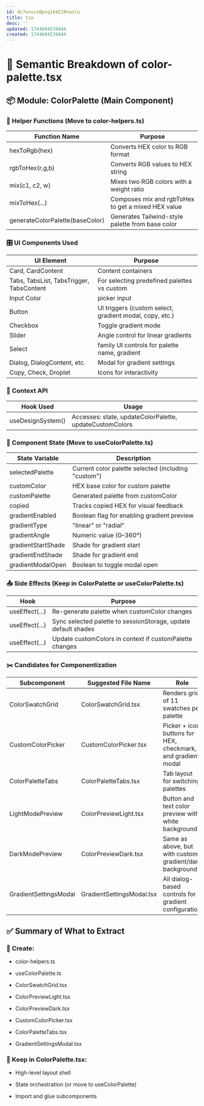 ```yaml
---
id: dc7onvio0psq164219naslu
title: tsx
desc: ''
updated: 1744604539444
created: 1744604539444
---
```


# 🧠 Semantic Breakdown of color-palette.tsx

## 📦 Module: ColorPalette (Main Component)

### 🔧 Helper Functions (Move to color-helpers.ts)

| Function Name |	Purpose |
| --- | --- | 
| hexToRgb(hex)	| Converts HEX color to RGB format |
| rgbToHex(r,g,b) |	Converts RGB values to HEX string |
| mix(c1, c2, w) |	Mixes two RGB colors with a weight ratio | 
| mixToHex(...) |	Composes mix and rgbToHex to get a mixed HEX value |
| generateColorPalette(baseColor)	| Generates Tailwind-style palette from base color |

### 🎛️ UI Components Used

|UI Element	| Purpose |
| --- | --- | 
Card, CardContent	| Content containers
Tabs, TabsList, TabsTrigger, TabsContent	| For selecting predefined palettes vs custom
Input	Color | picker input
Button	|  UI triggers (custom select, gradient modal, copy, etc.)
Checkbox	| Toggle gradient mode
Slider |	Angle control for linear gradients
Select | family	UI controls for palette name, gradient | shade selection
Dialog, DialogContent, etc.	| Modal for gradient settings
Copy, Check, Droplet | Icons for interactivity

### 🧬 Context API 
|Hook Used	| Usage |
| --- | ---|
useDesignSystem()	| Accesses: state, updateColorPalette, updateCustomColors

### 🧠 Component State (Move to useColorPalette.ts)

| State  Variable	| Description |
| ---  | --- |
selectedPalette	| Current color palette selected (including "custom")
customColor |	HEX base color for custom palette
customPalette	| Generated palette from customColor
copied |	Tracks copied HEX for visual feedback
gradientEnabled	| Boolean flag for enabling gradient preview
gradientType	| "linear" or "radial"
gradientAngle	| Numeric value (0–360°)
gradientStartShade	| Shade for gradient start
gradientEndShade	| Shade for gradient end
gradientModalOpen |	Boolean to toggle modal open


### 📤 Side Effects (Keep in ColorPalette or useColorPalette.ts)

| Hook	| Purpose |
| --- | --- | 
useEffect(...)	| Re-generate palette when customColor changes
useEffect(...)	| Sync selected palette to sessionStorage, update default shades
useEffect(...)	| Update customColors in context if customPalette changes

### ✂️ Candidates for Componentization

| Subcomponent	| Suggested File Name	| Role
| --- | --- | --- |
ColorSwatchGrid	| ColorSwatchGrid.tsx |	Renders grid of 11 swatches per palette
CustomColorPicker |	CustomColorPicker.tsx	| Picker + icon buttons for HEX, checkmark, and gradient modal
ColorPaletteTabs	| ColorPaletteTabs.tsx |	Tab layout for switching palettes
LightModePreview	| ColorPreviewLight.tsx |	Button and text color preview with white background
DarkModePreview |	ColorPreviewDark.tsx	| Same as above, but with custom gradient/dark background
GradientSettingsModal	| GradientSettingsModal.tsx |	All dialog-based controls for gradient configuration

## ✅ Summary of What to Extract

### 🔌 Create:

- color-helpers.ts

- useColorPalette.ts

- ColorSwatchGrid.tsx

- ColorPreviewLight.tsx

- ColorPreviewDark.tsx

- CustomColorPicker.tsx

- ColorPaletteTabs.tsx

- GradientSettingsModal.tsx

### 🔁 Keep in ColorPalette.tsx:

- High-level layout shell

- State orchestration (or move to useColorPalette)

- Import and glue subcomponents
